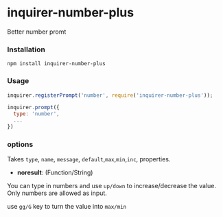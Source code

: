 # inquirer-number-plus
Better number promt

### Installation

``` shell
npm install inquirer-number-plus
```

### Usage

```javascript
inquirer.registerPrompt('number', require('inquirer-number-plus'));

inquirer.prompt({
  type: 'number',
  ...
})
```

### options

Takes `type`, `name`, `message`, `default`,`max`,`min`,`inc`, properties.

* **noresult**: (Function/String)

You can type in numbers and use `up/down` to increase/decrease the value. Only numbers are allowed as input.

use `gg/G` key to turn the value into `max/min`
